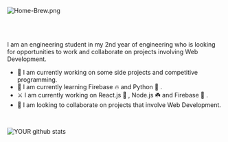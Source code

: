 <p style="text-align:center>
<h1><strong> Hello there 👋 My name is GSS Akash. </strong></h1> 
<br />

  [![Home-Brew.png](https://i.postimg.cc/nLNSCg7C/Home-Brew.png)](https://postimg.cc/PLzQ76Sj) 
  </p>
<br /><br />

I am an engineering student in my 2nd year of engineering who is looking for opportunities to work and collaborate on projects involving Web Development.

- 🔭 I am currently working on some side projects and competitive programming.
- 🌱 I am currently learning Firebase 🔥 and Python 🐍 . 
- ⚔️ I am currently working on React.js 💙 , Node.js ☘️ and Firebase 🧡 . 
- 🤝 I am looking to collaborate on projects that involve Web Development.
<br />


![YOUR github stats](https://github-readme-stats.vercel.app/api?username=gssakash)



